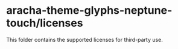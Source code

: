 # aracha-theme-glyphs-neptune-touch/licenses

This folder contains the supported licenses for third-party use.
